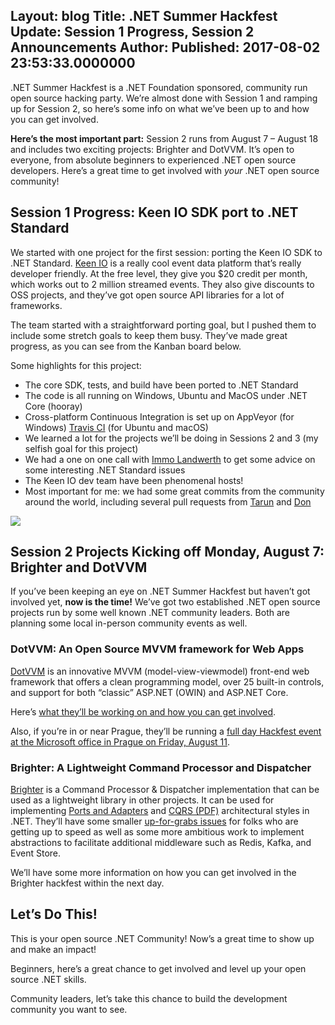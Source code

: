 Layout: blog
Title: .NET Summer Hackfest Update&#58; Session 1 Progress, Session 2 Announcements
Author: 
Published: 2017-08-02 23:53:33.0000000
---
<p><p>.NET Summer Hackfest is a .NET Foundation sponsored, community run open source hacking party. We’re almost done with Session 1 and ramping up for Session 2, so here’s some info on what we’ve been up to and how you can get involved.</p><p><strong>Here’s the most important part:</strong> Session 2 runs from August 7 – August 18 and includes two exciting projects: Brighter and DotVVM. It’s open to everyone, from absolute beginners to experienced .NET open source developers. Here’s a great time to get involved with <em>your</em> .NET open source community!</p><h2>Session 1 Progress: Keen IO SDK port to .NET Standard</h2><p>We started with one project for the first session: porting the Keen IO SDK to .NET Standard. <a href="http://keen.io/">Keen IO</a> is a really cool event data platform that’s really developer friendly. At the free level, they give you $20 credit per month, which works out to 2 million streamed events. They also give discounts to OSS projects, and they’ve got open source API libraries for a lot of frameworks.</p><p>The team started with a straightforward porting goal, but I pushed them to include some stretch goals to keep them busy. They’ve made great progress, as you can see from the Kanban board below. </p><p>Some highlights for this project:</p><ul><li>The core SDK, tests, and build have been ported to .NET Standard</li><li>The code is all running on Windows, Ubuntu and MacOS under .NET Core (hooray)</li><li>Cross-platform Continuous Integration is set up on AppVeyor (for Windows) <a href="https://travis-ci.org/baumatron/keen-sdk-net">Travis CI</a> (for Ubuntu and macOS)</li><li>We learned a lot for the projects we’ll be doing in Sessions 2 and 3 (my selfish goal for this project)</li><li>We had a one on one call with <a href="https://twitter.com/terrajobst/">Immo Landwerth</a> to get some advice on some interesting .NET Standard issues</li><li>The Keen IO dev team have been phenomenal hosts!</li><li>Most important for me: we had some great commits from the community around the world, including several pull requests from <a href="https://github.com/Pothulapati">Tarun</a> and <a href="https://github.com/Donistivanov">Don</a></li></ul><p><img src="assets/posts/dotnetsummer-keen-kanban-board.png"></p><h2>Session 2 Projects Kicking off Monday, August 7: Brighter and DotVVM</h2><p>If you’ve been keeping an eye on .NET Summer Hackfest but haven’t got involved yet, <strong>now is the time!</strong> We’ve got two established .NET open source projects run by some well known .NET community leaders. Both are planning some local in-person community events as well.</p><h3>DotVVM: An Open Source MVVM framework for Web Apps</h3><p><a href="https://www.dotvvm.com/">DotVVM</a> is an innovative MVVM (model-view-viewmodel) front-end web framework that offers a clean programming model, over 25 built-in controls, and support for both “classic” ASP.NET (OWIN) and ASP.NET Core.</p><p>Here’s <a href="https://github.com/riganti/dotvvm/blob/master/dotnetSummer.md">what they’ll be working on and how you can get involved</a>.</p><p>Also, if you’re in or near Prague, they’ll be running a <a href="https://www.dotvvm.com/blog/23/NET-Summer-Hackfest-event-in-Prague-with-DotVVM-and-Peachpie-teams-">full day Hackfest event at the Microsoft office in Prague on Friday, August 11</a>.</p><h3>Brighter: A Lightweight Command Processor and Dispatcher</h3><p><a href="https://brightercommand.github.io/Brighter/">Brighter</a> is a Command Processor &amp; Dispatcher implementation that can be used as a lightweight library in other projects. It can be used for implementing <a href="http://alistair.cockburn.us/Hexagonal+architecture">Ports and Adapters</a> and <a href="/assets/cqrs_documents.pdf">CQRS (PDF)</a> architectural styles in .NET. They’ll have some smaller <a href="https://github.com/BrighterCommand/Brighter/issues?q=is%3Aissue+is%3Aopen+label%3Aup_for_grabs">up-for-grabs issues</a> for folks who are getting up to speed as well as some more ambitious work to implement abstractions to facilitate additional middleware such as Redis, Kafka, and Event Store. </p><p>We’ll have some more information on how you can get involved in the Brighter hackfest within the next day.</p><h2>Let’s Do This!</h2><p>This is your open source .NET Community! Now’s a great time to show up and make an impact! </p><p>Beginners, here’s a great chance to get involved and level up your open source .NET skills.</p><p>Community leaders, let’s take this chance to build the development community you want to see.</p></p>
